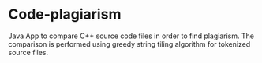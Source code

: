 # Code-plagiarism

Java App to compare C++ source code files in order to find plagiarism.
The comparison is performed using greedy string tiling algorithm for tokenized source files.
